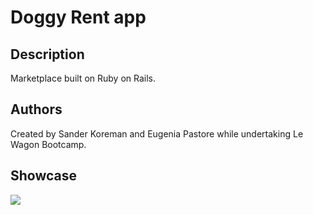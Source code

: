 <h1>Doggy Rent app</h1>
<h2>Description</h2>
  <p> Marketplace built on Ruby on Rails. </p>
  
  <h2>Authors</h2>
Created by Sander Koreman and Eugenia Pastore while undertaking Le Wagon Bootcamp.

<h2>Showcase</h2>
<img src="//Users/eugeniapastore/Desktop/doggyrental.png">
